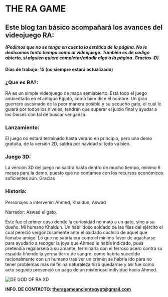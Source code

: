 # THE RA GAME


## Este blog tan básico acompañará los avances del videojuego RA:

***(Pedimos que no se tenga en cuenta la estética de la página. No le dedicamos tanto tiempo como al videojuego. También es de código abierto, si alguien quiere completar/añadir algo a la página. Gracias :D)***

#### Días de trabajo: **15** (no siempre estará actualizado)

### ¿Que es RA?:

RA es un simple videojuego de mapa semiabierto.
Está todo el juego ambientado en el antiguo Egipto, como bien dice el nombre. Un gran guerrero asesinado de la peor manera posible y su pequeño gato, el cual le guiará por todos los niveles, tendrán que superar el juicio final y ayudar a los Dioses con tal de buscar venganza.

### Lanzamiento:

El juego no estará terminado hasta verano en principio, pero una demo gratuita, de la versión 2D, saldrá por navidad si todo va bien.

### Juego 3D:

La versión 3D del juego no saldrá hasta dentro de mucho tiempo, mínimo 6 meses para la demo, puesto que no contamos con los recursos económicos suficientes aún. Gracias

### Historia:

Personajes a intervenir: Ahmed, Khaldun, Aswad

Narrador: Aswad el gato. 

Este fue el primer caso donde la curiosidad no mató a un gato, sino a su dueño. Mi humano Khaldun. Un habilidoso soldado de las filas del ejército el cual pereció vergonzosamente ante el oxidado cuchillo de aquel que llamaba amigo. Lo que no sabría era como el mínimo favor de agacharse para ayudarlo a recoger la joya que Ahmed le había indicado, pues pretendía regalársela a su amante, terminaría con el ferroso acero contra su espalda tiñendo la yerma tierra de sangre. como habría sucedido racionalmente con un humano tras ver un crimen se habría ido para no tener problemas mas mi felina naturaleza hizo quedarme y así fue como acto seguido presenció un pago de un misterioso individuo hacia Ahmed.





![DE GOD OF RA XD](https://estaticos.muyhistoria.es/media/cache/1140x_thumb/uploads/images/test/59354a5a5bafe833c83c9869/dioses3_0.jpg)


**INFO. DE CONTACTO: theragameancientegypt@gmail.com**

